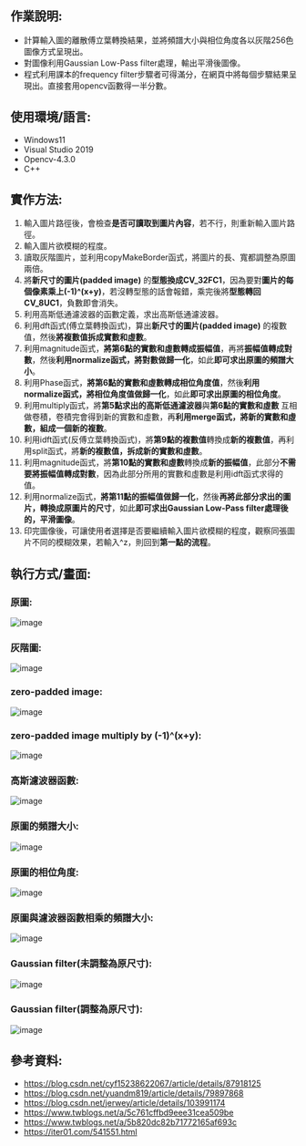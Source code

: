 ## 作業說明:
* 計算輸入圖的離散傅立葉轉換結果，並將頻譜大小與相位角度各以灰階256色圖像方式呈現出。
* 對圖像利用Gaussian Low-Pass filter處理，輸出平滑後圖像。
* 程式利用課本的frequency filter步驟者可得滿分，在網頁中將每個步驟結果呈現出。直接套用opencv函數得一半分數。
 
## 使用環境/語言:
 * Windows11
 * Visual Studio 2019
 * Opencv-4.3.0
 * C++
 
## 實作方法: 
 1. 輸入圖片路徑後，會檢查**是否可讀取到圖片內容**，若不行，則重新輸入圖片路徑。
 2. 輸入圖片欲模糊的程度。
 3. 讀取灰階圖片，並利用copyMakeBorder函式，將圖片的長、寬都調整為原圖兩倍。
 4. 將**新尺寸的圖片(padded image)** 的**型態換成CV_32FC1**，因為要對**圖片的每個像素乘上(-1)^(x+y)**，若沒轉型態的話會報錯，乘完後將**型態轉回CV_8UC1**，負數即會消失。
 5. 利用高斯低通濾波器的函數定義，求出高斯低通濾波器。
 6. 利用dft函式(傅立葉轉換函式)，算出**新尺寸的圖片(padded image)** 的複數值，然後**將複數值拆成實數和虛數**。
 7. 利用magnitude函式，**將第6點的實數和虛數轉成振幅值**，再將**振幅值轉成對數**，然後**利用normalize函式，將對數做歸一化**，如此**即可求出原圖的頻譜大小**。
 8. 利用Phase函式，**將第6點的實數和虛數轉成相位角度值**，然後**利用normalize函式，將相位角度值做歸一化**，如此**即可求出原圖的相位角度**。
 9. 利用multiply函式，將**第5點求出的高斯低通濾波器**與**第6點的實數和虛數** 互相做卷積，卷積完會得到新的實數和虛數，再**利用merge函式，將新的實數和虛數，組成一個新的複數**。
 10. 利用idft函式(反傅立葉轉換函式)，將**第9點的複數值**轉換成**新的複數值**，再利用split函式，將**新的複數值，拆成新的實數和虛數**。
 11. 利用magnitude函式，將**第10點的實數和虛數**轉換成**新的振幅值**，此部分**不需要將振幅值轉成對數**，因為此部分所用的實數和虛數是利用idft函式求得的值。
 12. 利用normalize函式，**將第11點的振幅值做歸一化**，然後**再將此部分求出的圖片，轉換成原圖片的尺寸**，如此**即可求出Gaussian Low-Pass filter處理後的，平滑圖像**。
 13. 印完圖像後，可讓使用者選擇是否要繼續輸入圖片欲模糊的程度，觀察同張圖片不同的模糊效果，若輸入^z，則回到**第一點的流程**。

## 執行方式/畫面:

### 原圖:
![image](https://user-images.githubusercontent.com/82385589/163253572-c2e548a0-b0fd-4565-b19a-b0dc10e4692a.png)
### 灰階圖:
![image](https://user-images.githubusercontent.com/82385589/163253661-63c0540d-88d9-46c9-8a2a-85cc528eb823.png)
### zero-padded image:
![image](https://user-images.githubusercontent.com/82385589/163251424-e0c8cd73-ab75-4420-b6f7-9682d0e5da41.png)
### zero-padded image multiply by (-1)^(x+y):
![image](https://user-images.githubusercontent.com/82385589/163251788-d9b65927-d687-4d32-9442-4c028aaa9dd1.png)
### 高斯濾波器函數:
![image](https://user-images.githubusercontent.com/82385589/163251848-e2d97f36-e5a9-467c-a648-be3afceb0da5.png)
### 原圖的頻譜大小:
![image](https://user-images.githubusercontent.com/82385589/163251886-ac5cbcf2-d0e7-4580-9036-cc5d57f3a743.png)
### 原圖的相位角度:
![image](https://user-images.githubusercontent.com/82385589/163252861-63687767-00c2-4201-b4c3-78a63173f1ce.png)
### 原圖與濾波器函數相乘的頻譜大小:
![image](https://user-images.githubusercontent.com/82385589/163252937-f3508656-76b5-4595-85c8-e0ed7b4d33f6.png)
### Gaussian filter(未調整為原尺寸):
![image](https://user-images.githubusercontent.com/82385589/163253139-8c62a21e-c6d3-4ed3-b946-bb6ce2fb641d.png)
### Gaussian filter(調整為原尺寸):
![image](https://user-images.githubusercontent.com/82385589/163253195-2b68be5f-7ea7-4a6f-9fd4-6aed7f5dbe4e.png)

## 參考資料:
* https://blog.csdn.net/cyf15238622067/article/details/87918125
* https://blog.csdn.net/yuandm819/article/details/79897868
* https://blog.csdn.net/jerwey/article/details/103991174
* https://www.twblogs.net/a/5c761cffbd9eee31cea509be
* https://www.twblogs.net/a/5b820dc82b71772165af693c
* https://iter01.com/541551.html
